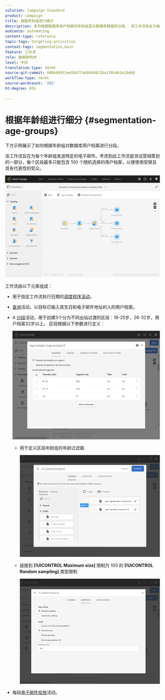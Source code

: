 ```yaml
---
solution: Campaign Standard
product: campaign
title: 根据年龄组进行细分
description: 本页根据数据库用户档案的年龄组显示数据库数据的分段。 该工作流旨在为每个年龄组发送特定的电子邮件。
audience: automating
content-type: reference
topic-tags: targeting-activities
context-tags: segmentation,main
feature: 工作流
role: 数据架构师
level: 中间
translation-type: tm+mt
source-git-commit: 088b49931ee5047fa6b949813ba17654b1e10d60
workflow-type: tm+mt
source-wordcount: '202'
ht-degree: 65%

---
```



# 根据年龄组进行细分 {#segmentation-age-groups}

下方示例展示了如何根据年龄组对数据库用户档案进行分段。

该工作流旨在为每个年龄组发送特定的电子邮件。考虑到此工作流是测试营销策划的一部分，每个区段最多只能包含 100 个随机选择的用户档案，以便使用受限且具有代表性的受众。

![](assets/wkf_segment_example_4.png)

工作流由以下元素组成：

* 用于指定工作流执行日期的[调度程序活动](../../automating/using/segmentation.md)。
* [查询](../../automating/using/query.md)活动，以目标已输入其生日和电子邮件地址的人的用户档案。
* A [分段](../../automating/using/segmentation.md)活动，用于创建3个分为不同出站过渡的区段：18-25岁，26-32岁，用户档案32岁以上。 区段根据以下参数进行定义：

   ![](assets/wkf_segment_example_3.png)

   * 用于定义区段年龄组的年龄过滤器

      ![](assets/wkf_segment_new_segment.png)

   * 链接到 **[!UICONTROL Maximum size]** 限制为 100 的 **[!UICONTROL Random sampling]** 类型限制

      ![](assets/wkf_segment_example_1.png)

* 每段[电子邮件投放](../../automating/using/email-delivery.md)活动。

